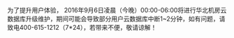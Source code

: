 为了提升用户体验， 2016年9月6日凌晨（今晚）00:00-06:00将进行华北机房云数据库升级维护，期间可能会导致部分用户云数据库中断1~2分钟，如有问题，请致电400-615-1212（7*24），若带来不便，敬请谅解！